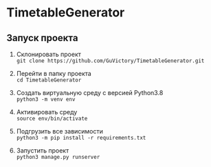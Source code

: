 # TimetableGenerator

## Запуск проекта

1. Склонировать проект  
    `git clone https://github.com/GuVictory/TimetableGenerator.git`  

2. Перейти в папку проекта  
    `cd TimetableGenerator`  

3. Создать виртуальную среду с версией Python3.8  
    `python3 -m venv env`  

4. Активировать среду  
    `source env/bin/activate`

5. Подгрузить все зависимости  
    `python3 -m pip install -r requirements.txt`

6. Запустить проект  
    `python3 manage.py runserver`
